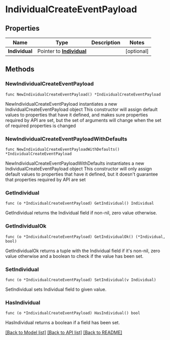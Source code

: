 # IndividualCreateEventPayload

## Properties

Name | Type | Description | Notes
------------ | ------------- | ------------- | -------------
**Individual** | Pointer to [**Individual**](Individual.md) |  | [optional] 

## Methods

### NewIndividualCreateEventPayload

`func NewIndividualCreateEventPayload() *IndividualCreateEventPayload`

NewIndividualCreateEventPayload instantiates a new IndividualCreateEventPayload object
This constructor will assign default values to properties that have it defined,
and makes sure properties required by API are set, but the set of arguments
will change when the set of required properties is changed

### NewIndividualCreateEventPayloadWithDefaults

`func NewIndividualCreateEventPayloadWithDefaults() *IndividualCreateEventPayload`

NewIndividualCreateEventPayloadWithDefaults instantiates a new IndividualCreateEventPayload object
This constructor will only assign default values to properties that have it defined,
but it doesn't guarantee that properties required by API are set

### GetIndividual

`func (o *IndividualCreateEventPayload) GetIndividual() Individual`

GetIndividual returns the Individual field if non-nil, zero value otherwise.

### GetIndividualOk

`func (o *IndividualCreateEventPayload) GetIndividualOk() (*Individual, bool)`

GetIndividualOk returns a tuple with the Individual field if it's non-nil, zero value otherwise
and a boolean to check if the value has been set.

### SetIndividual

`func (o *IndividualCreateEventPayload) SetIndividual(v Individual)`

SetIndividual sets Individual field to given value.

### HasIndividual

`func (o *IndividualCreateEventPayload) HasIndividual() bool`

HasIndividual returns a boolean if a field has been set.


[[Back to Model list]](../README.md#documentation-for-models) [[Back to API list]](../README.md#documentation-for-api-endpoints) [[Back to README]](../README.md)


